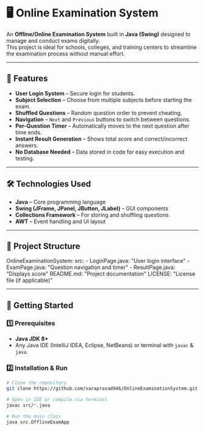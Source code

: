 # 🖥️ Online Examination System

An **Offline/Online Examination System** built in **Java (Swing)** designed to manage and conduct exams digitally.  
This project is ideal for schools, colleges, and training centers to streamline the examination process without manual effort.

---

## 📌 Features

- **User Login System** – Secure login for students.
- **Subject Selection** – Choose from multiple subjects before starting the exam.
- **Shuffled Questions** – Random question order to prevent cheating.
- **Navigation** – `Next` and `Previous` buttons to switch between questions.
- **Per-Question Timer** – Automatically moves to the next question after time ends.
- **Instant Result Generation** – Shows total score and correct/incorrect answers.
- **No Database Needed** – Data stored in code for easy execution and testing.

---

## 🛠️ Technologies Used

- **Java** – Core programming language
- **Swing (JFrame, JPanel, JButton, JLabel)** – GUI components
- **Collections Framework** – For storing and shuffling questions
- **AWT** – Event handling and UI layout

---

## 📂 Project Structure

OnlineExaminationSystem:
  src:
    - LoginPage.java: "User login interface"
    - ExamPage.java: "Question navigation and timer"
    - ResultPage.java: "Displays score"
  README.md: "Project documentation"
  LICENSE: "License file (if applicable)"

---

## 🚀 Getting Started

### 1️⃣ Prerequisites
- **Java JDK 8+**
- Any Java IDE (IntelliJ IDEA, Eclipse, NetBeans) or terminal with `javac` & `java`.

### 2️⃣ Installation & Run
```bash
# Clone the repository
git clone https://github.com/varaprasad946/OnlineExaminationSystem.git

# Open in IDE or compile via terminal
javac src/*.java

# Run the main class
java src.OfflineExamApp
```
